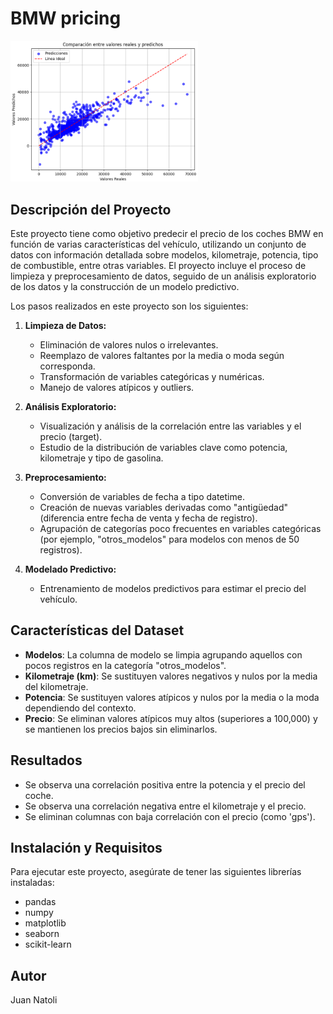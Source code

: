 # BMW pricing

<img src="img/bmw_pricing.png" alt="Logo BMW" width="300">

## Descripción del Proyecto

Este proyecto tiene como objetivo predecir el precio de los coches BMW en función de varias características del vehículo, utilizando un conjunto de datos con información detallada sobre modelos, kilometraje, potencia, tipo de combustible, entre otras variables. El proyecto incluye el proceso de limpieza y preprocesamiento de datos, seguido de un análisis exploratorio de los datos y la construcción de un modelo predictivo.

Los pasos realizados en este proyecto son los siguientes:

1. **Limpieza de Datos:**
   - Eliminación de valores nulos o irrelevantes.
   - Reemplazo de valores faltantes por la media o moda según corresponda.
   - Transformación de variables categóricas y numéricas.
   - Manejo de valores atípicos y outliers.
   
2. **Análisis Exploratorio:**
   - Visualización y análisis de la correlación entre las variables y el precio (target).
   - Estudio de la distribución de variables clave como potencia, kilometraje y tipo de gasolina.

3. **Preprocesamiento:**
   - Conversión de variables de fecha a tipo datetime.
   - Creación de nuevas variables derivadas como "antigüedad" (diferencia entre fecha de venta y fecha de registro).
   - Agrupación de categorías poco frecuentes en variables categóricas (por ejemplo, "otros_modelos" para modelos con menos de 50 registros).
   
4. **Modelado Predictivo:**
   - Entrenamiento de modelos predictivos para estimar el precio del vehículo.
   
## Características del Dataset

- **Modelos**: La columna de modelo se limpia agrupando aquellos con pocos registros en la categoría "otros_modelos".
- **Kilometraje (km)**: Se sustituyen valores negativos y nulos por la media del kilometraje.
- **Potencia**: Se sustituyen valores atípicos y nulos por la media o la moda dependiendo del contexto.
- **Precio**: Se eliminan valores atípicos muy altos (superiores a 100,000) y se mantienen los precios bajos sin eliminarlos.

## Resultados

- Se observa una correlación positiva entre la potencia y el precio del coche.
- Se observa una correlación negativa entre el kilometraje y el precio.
- Se eliminan columnas con baja correlación con el precio (como 'gps').

## Instalación y Requisitos

Para ejecutar este proyecto, asegúrate de tener las siguientes librerías instaladas:

- pandas
- numpy
- matplotlib
- seaborn
- scikit-learn

## Autor 
Juan Natoli
